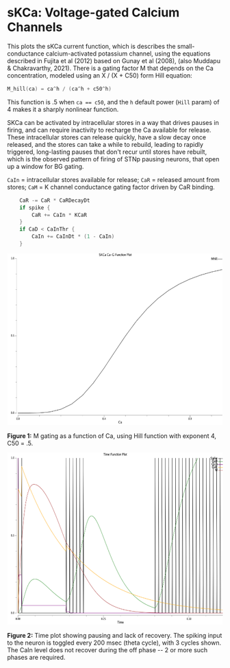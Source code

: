 # sKCa: Voltage-gated Calcium Channels

This plots the sKCa current function, which is describes the small-conductance calcium-activated potassium channel, using the equations described in Fujita et al (2012) based on Gunay et al (2008), (also Muddapu & Chakravarthy, 2021).  There is a gating factor M that depends on the Ca concentration, modeled using an X / (X + C50) form Hill equation:

```Go
M_hill(ca) = ca^h / (ca^h + c50^h)
```

This function is .5 when `ca == c50`, and the `h` default power (`Hill` param) of 4 makes it a sharply nonlinear function.

SKCa can be activated by intracellular stores in a way that drives pauses in firing, and can require inactivity to recharge the Ca available for release. These intracellular stores can release quickly, have a slow decay once released, and the stores can take a while to rebuild, leading to rapidly triggered, long-lasting pauses that don't recur until stores have rebuilt, which is the observed pattern of firing of STNp pausing neurons, that open up a window for BG gating.

`CaIn` = intracellular stores available for release; `CaR` = released amount from stores;  `CaM` = K channel conductance gating factor driven by CaR binding.

```Go
	CaR -= CaR * CaRDecayDt
	if spike {
		CaR += CaIn * KCaR
	}
	if CaD < CaInThr {
		CaIn += CaInDt * (1 - CaIn)
	}
```

<img src="fig_skca_m.png" height="400">

**Figure 1:** M gating as a function of Ca, using Hill function with exponent 4, C50 = .5.

<img src="fig_skca_time.png" height="400">

**Figure 2:** Time plot showing pausing and lack of recovery.  The spiking input to the neuron is toggled every 200 msec (theta cycle), with 3 cycles shown.  The CaIn level does not recover during the off phase -- 2 or more such phases are required.



